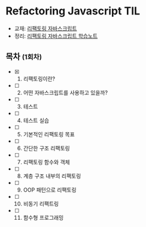 # Refactoring Javascript TIL
- 교재: [리팩토링 자바스크립트](https://product.kyobobook.co.kr/detail/S000001792730)
- 정리: [리팩토링 자바스크립트 학습노트](https://www.notion.so/9bd7d807f420477f8fb2dd9b2d053e38?v=b5e4dd651b434575870d395f23904ef9)


## 목차 <small>(1회차)</small>
- [x] 1. 리팩토링이란?
- [ ] 2. 어떤 자바스크립트를 사용하고 있을까?
- [ ] 3. 테스트
- [ ] 4. 테스트 실습
- [ ] 5. 기본적인 리팩토링 목표
- [ ] 6. 간단한 구조 리팩토링
- [ ] 7. 리팩토링 함수와 객체
- [ ] 8. 계층 구조 내부의 리팩토링
- [ ] 9. OOP 패턴으로 리팩토링
- [ ] 10. 비동기 리팩트링
- [ ] 11. 함수형 프로그래밍